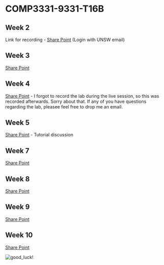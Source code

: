 # COMP3331-9331-T16B

## Week 2
Link for recording - [Share Point](https://unsw.sharepoint.com/:v:/s/COMP33319331-Tutoring/EcBz1M3__BRDvMCcp-wTnywBCh4-67MBFgiMLqHlWhdN2A?e=tbegTD) (Login with UNSW email)

## Week 3
[Share Point](https://unsw.sharepoint.com/:v:/s/COMP33319331-Tutoring/EanNJUo3ePZJgfhFcW21rB4B837lVUQ2yL5sLACevetKLw?e=2hGaud)

## Week 4
[Share Point](https://unsw.sharepoint.com/:v:/s/COMP33319331-Tutoring/EYR2PI4HpV9KrU-TrRUfnA8B12bNoz-K0rQGpDiyEaqIXQ?e=soZTI3) - I forgot to record the lab during the live session, so this was recorded afterwards. Sorry about that. If any of you have questions regarding the lab, pleasee feel free to drop me an email.

## Week 5
[Share Point](https://unsw.sharepoint.com/:v:/s/COMP33319331-Tutoring/EYieUHJ1DVRAnZN1v9rGuXIBLFJYQmfiGwpqwJqt0wcffQ?e=2YOpwr) - Tutorial discussion

## Week 7
[Share Point](https://unsw.sharepoint.com/:v:/s/COMP33319331-Tutoring/ESpBXjIANFxMkuM5lRb7JZABhextRrybY3JmD6NF0-WzEg?e=gmTcsN)

## Week 8
[Share Point](https://unsw.sharepoint.com/:v:/s/COMP33319331-Tutoring/EQfZP37XYNRLm_I6Dgc-qgwBkwKtK3RHPiwlVup1ZSlzPQ?e=7IjST4)

## Week 9
[Share Point](https://unsw.sharepoint.com/:v:/s/COMP33319331-Tutoring/EQvFKtCZauVLhd149mjWqRUB0TicdYmctuaVC4mxYTS0Kg?e=biAM4f)

## Week 10
[Share Point](https://unsw.sharepoint.com/:v:/s/COMP33319331-Tutoring/Ec5z7vGRLOVDgOTxOvxffu8Bc1ZjWnYfq0iogk-bCtB7oA?e=HBlnnd)

![good_luck!](https://user-images.githubusercontent.com/33351046/163948348-9111371d-7adc-4323-a0d4-e387f6f8658a.jpg)
